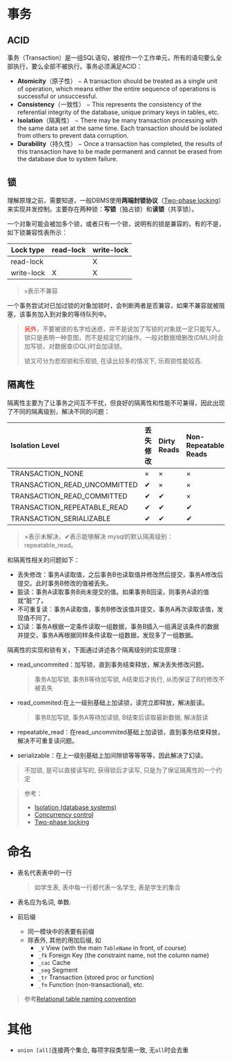 # 事务

## ACID

事务（Transaction）是一组SQL语句，被视作一个工作单元，所有的语句要么全部执行，要么全部不被执行。事务必须满足ACID：
* **Atomicity**（原子性） − A transaction should be treated as a single unit of operation, which means either the entire sequence of operations is successful or unsuccessful.
* **Consistency**（一致性） − This represents the consistency of the referential integrity of the database, unique primary keys in tables, etc.
* **Isolation**（隔离性） − There may be many transaction processing with the same data set at the same time. Each transaction should be isolated from others to prevent data corruption.
* **Durability**（持久性） − Once a transaction has completed, the results of this transaction have to be made permanent and cannot be erased from the database due to system failure.

## 锁

理解原理之前，需要知道，一般DBMS使用**两端封锁协议**（[Two-phase locking][4]）来实现并发控制。主要存在两种锁：**写锁**（独占锁）和**读锁**（共享锁）。

一个对象可能会被加多个锁，或者只有一个锁，说明有的锁是兼容的，有的不是，如下锁兼容性表所示：

| Lock type  | read-lock | write-lock |
| ---------- | --------- | ---------- |
| read-lock  |           | X          |
| write-lock | X         | X          |

> `x`表示不兼容

一个事务尝试对已加过锁的对象加锁时，会判断两者是否兼容，如果不兼容就被阻塞，该事务加入到对象的等待队列中。

> <span style="color:red">另外</span>，不要被锁的名字给迷惑，并不是说加了写锁的对象就一定只能写入。锁只是表明一种意图，而不是规定它的操作。一般对数据增删改(DML)时会加写锁，对数据查(DQL)时会加读锁。
>
> 锁又可分为悲观锁和乐观锁, 在读比较多的情况下, 乐观锁性能较高.

## 隔离性
隔离性主要为了让事务之间互不干扰，但良好的隔离性和性能不可兼得，因此出现了不同的隔离级别，解决不同的问题：

| Isolation Level              | 丢失修改 | Dirty Reads | Non-Repeatable Reads | Phantom Reads |
| :--------------------------- | :------- | :---------- | :------------------- | :------------ |
| TRANSACTION_NONE             | ×        | ×           | ×                    | ×             |
| TRANSACTION_READ_UNCOMMITTED | ✔        | ×           | ×                    | ×             |
| TRANSACTION_READ_COMMITTED   | ✔        | ✔           | ×                    | ×             |
| TRANSACTION_REPEATABLE_READ  | ✔        | ✔           | ✔                    | ×             |
| TRANSACTION_SERIALIZABLE     | ✔        | ✔           | ✔                    | ✔             |

> ×表示未解决，✔表示能够解决
> mysql的默认隔离级别：repeatable_read。

和隔离性相关的问题如下：
* 丢失修改：事务A读取值，之后事务B也读取值并修改然后提交，事务A修改后提交。此时事务B修改的值被丢失。
* 脏读：事务A读取事务B尚未提交的值。如果事务B回滚，则事务A读的值就“脏”了。
* 不可重复读：事务A读取值，事务B修改该值并提交，事务A再次读取该值，发现值不同了。
* 幻读：事务A根据一定条件读取一组数据，事务B插入一组满足该条件的数据并提交，事务A再根据同样条件读取一组数据，发现多了一组数据。

隔离性的实现和锁有关，下面通过讲述各个隔离级别的实现原理：
* read_uncommited：加写锁，直到事务结束释放，解决丢失修改问题。

  > 事务A加写锁, 事务B等待加写锁, A结束后才执行, 从而保证了B的修改不被丢失

* read_commited:在上一级别基础上加读锁，读完立即释放，解决脏读。

  > 事务B加写锁, 事务A等待加读锁, B结束后读取最新数据, 解决脏读

* repeatable_read：在read_uncommited基础上加读锁，直到事务结束释放，解决不可重复读问题。

* serializable：在上一级别基础上加间隙锁等等等等，因此解决了幻读。

> 不加锁, 是可以直接读写的, 获得锁后才读写, 只是为了保证隔离性的一个约定

> 参考：
>
> * [Isolation (database systems)](https://en.wikipedia.org/wiki/Isolation_(database_systems)#Repeatable_reads)
> * [Concurrency control](https://en.wikipedia.org/wiki/Concurrency_control)
> * [Two-phase locking](https://en.wikipedia.org/wiki/Two-phase_locking)

[4]:https://en.wikipedia.org/wiki/Two-phase_locking

# 命名

* 表名代表表中的一行

  > 如学生表, 表中每一行都代表一名学生, 表是学生的集合

* 表名应为名词, 单数.

* 前后缀

  * 同一模块中的表要有前缀
  * 除表外, 其他的用加后缀, 如
    * `_V` View (with the main `TableName` in front, of course)
    * `_fk` Foreign Key (the constraint name, not the column name)
    * `_cac` Cache
    * `_seg` Segment
    * `_tr` Transaction (stored proc or function)
    * `_fn` Function (non-transactional), etc.

> 参考[Relational table naming convention ](https://stackoverflow.com/questions/4702728/relational-table-naming-convention)

# 其他

* `union [all]`连接两个集合, 每项字段类型需一致, 无`all`时会去重